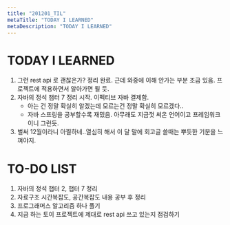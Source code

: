 ```yaml
---
title: "201201_TIL"
metaTitle: "TODAY I LEARNED"
metaDescription: "TODAY I LEARNED"
---
```


# TODAY I LEARNED

1. 그런 rest api 로 괜찮은가? 정리 완료. 근데 와중에 이해 안가는 부분 조금 있음. 프로젝트에 적용하면서 알아가면 될 듯.
2. 자바의 정석 챕터 7 정리 시작. 이펙티브 자바 결제함.
    - 아는 건 정말 확실히 알겠는데 모르는건 정말 확실히 모르겠다..
    - 자바 스프링을 공부할수록 재밌음. 아무래도 지금껏 써온 언어이고 프레임워크이니 그런듯.
3. 벌써 12월이라니 아찔하네..열심히 해서 이 달 말에 회고글 쓸때는 뿌듯한 기분을 느껴야지.

# TO-DO LIST

1. 자바의 정석 챕터 2, 챕터 7 정리
2. 자료구조 시간복잡도, 공간복잡도 내용 공부 후 정리
3. 프로그래머스 알고리즘 하나 풀기
4. 지금 하는 토이 프로젝트에 제대로 rest api 쓰고 있는지 점검하기

